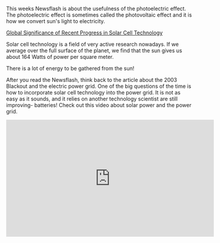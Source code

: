 This weeks Newsflash is about the usefulness of the photoelectric effect. The photoelectric effect is sometimes called the photovoltaic effect and it is how we convert sun's light to electricity.

<a href="http://news.psu.edu/story/468625/2017/05/17/research/solar-power-people" target="_blank">Global Significance of Recent Progress in Solar Cell Technology</a>


Solar cell technology is a field of very active research nowadays. If we average over the full surface of the planet, we find that the sun gives us about 164 Watts of power per square meter.

There is a lot of energy to be gathered from the sun!


After you read the Newsflash, think back to the article about the 2003 Blackout and the electric power grid. One of the big questions of the time is how to incorporate solar cell technology into the power grid. It is not as easy as it sounds, and it relies on another technology scientist are still improving- batteries! Check out this video about solar power and the power grid.


<iframe width="560" height="315" src="https://www.youtube.com/embed/YYLzss58CLs" frameborder="0" allow="accelerometer; autoplay; encrypted-media; gyroscope; picture-in-picture" allowfullscreen></iframe>

